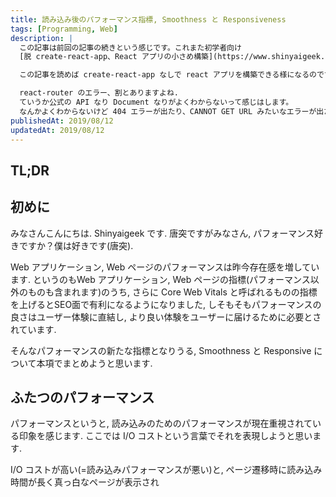 ```yaml
---
title: 読み込み後のパフォーマンス指標, Smoothness と Responsiveness
tags: [Programming, Web]
description: |
  この記事は前回の記事の続きという感じです。これまた初学者向け
  [脱 create-react-app、React アプリの小さめ構築](https://www.shinyaigeek.com/p/22)

  この記事を読めば create-react-app なしで react アプリを構築できる様になるのですが、その続きとしてこの記事では react-router について扱おうと思います(開発していて思いの外どぶったので)

  react-router のエラー、割とありますよね.
  ていうか公式の API なり Document なりがよくわからないって感じはします。
  なんかよくわからないけど 404 エラーが出たり、CANNOT GET URL みたいなエラーが出たり、僕もこれでどぶって、いい感じの日本語記事が見つからなかったのもあってじゃあ紹介しておこうかなという感じです。
publishedAt: 2019/08/12
updatedAt: 2019/08/12
---
```


## TL;DR

## 初めに

みなさんこんにちは. Shinyaigeek です. 唐突ですがみなさん, パフォーマンス好きですか？僕は好きです(唐突).

Web アプリケーション, Web ページのパフォーマンスは昨今存在感を増しています. というのもWeb アプリケーション, Web ページの指標(パフォーマンス以外のものも含まれます)のうち, さらに Core Web Vitals と呼ばれるものの指標を上げるとSEO面で有利になるようになりました, しそもそもパフォーマンスの良さはユーザー体験に直結し, より良い体験をユーザーに届けるために必要とされています.

そんなパフォーマンスの新たな指標となりうる, Smoothness と Responsive について本項でまとめようと思います.

## ふたつのパフォーマンス

パフォーマンスというと, 読み込みのためのパフォーマンスが現在重視されている印象を感じます. ここでは I/O コストという言葉でそれを表現しようと思います.

I/O コストが高い(=読み込みパフォーマンスが悪い)と, ページ遷移時に読み込み時間が長く真っ白なページが表示され